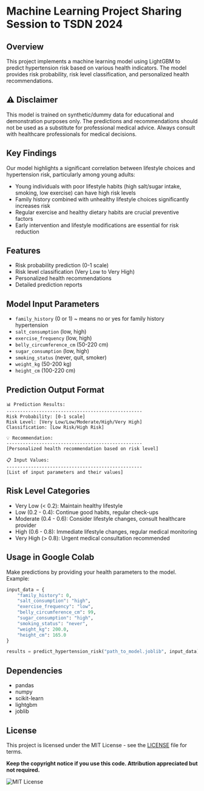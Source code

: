 # Machine Learning Project Sharing Session to TSDN 2024

## Overview
This project implements a machine learning model using LightGBM to predict hypertension risk based on various health indicators. The model provides risk probability, risk level classification, and personalized health recommendations.

## ⚠️ Disclaimer
This model is trained on synthetic/dummy data for educational and demonstration purposes only. The predictions and recommendations should not be used as a substitute for professional medical advice. Always consult with healthcare professionals for medical decisions.

## Key Findings
Our model highlights a significant correlation between lifestyle choices and hypertension risk, particularly among young adults:
- Young individuals with poor lifestyle habits (high salt/sugar intake, smoking, low exercise) can have high risk levels
- Family history combined with unhealthy lifestyle choices significantly increases risk
- Regular exercise and healthy dietary habits are crucial preventive factors
- Early intervention and lifestyle modifications are essential for risk reduction

## Features
- Risk probability prediction (0-1 scale)
- Risk level classification (Very Low to Very High)
- Personalized health recommendations
- Detailed prediction reports

## Model Input Parameters
- `family_history` (0 or 1) ~ means no or yes for family history hypertension
- `salt_consumption` (low, high)
- `exercise_frequency` (low, high)
- `belly_circumference_cm` (50-220 cm)
- `sugar_consumption` (low, high)
- `smoking_status` (never, quit, smoker)
- `weight_kg` (50-200 kg)
- `height_cm` (100-220 cm)

## Prediction Output Format
```
📊 Prediction Results:
--------------------------------------------------
Risk Probability: [0-1 scale]
Risk Level: [Very Low/Low/Moderate/High/Very High]
Classification: [Low Risk/High Risk]

💡 Recommendation:
--------------------------------------------------
[Personalized health recommendation based on risk level]

📋 Input Values:
--------------------------------------------------
[List of input parameters and their values]
```

## Risk Level Categories
- Very Low (< 0.2): Maintain healthy lifestyle
- Low (0.2 - 0.4): Continue good habits, regular check-ups
- Moderate (0.4 - 0.6): Consider lifestyle changes, consult healthcare provider
- High (0.6 - 0.8): Immediate lifestyle changes, regular medical monitoring
- Very High (> 0.8): Urgent medical consultation recommended

## Usage in Google Colab
Make predictions by providing your health parameters to the model. Example:
```python
input_data = {
    "family_history": 0,
    "salt_consumption": "high",
    "exercise_frequency": "low",
    "belly_circumference_cm": 99,
    "sugar_consumption": "high",
    "smoking_status": "never",
    "weight_kg": 200.0,
    "height_cm": 165.0
}

results = predict_hypertension_risk("path_to_model.joblib", input_data)
```

## Dependencies
- pandas
- numpy
- scikit-learn
- lightgbm
- joblib

## License  
This project is licensed under the MIT License - see the [LICENSE](LICENSE) file for terms.

**Keep the copyright notice if you use this code. Attribution appreciated but not required.**

![MIT License](https://img.shields.io/badge/License-MIT-blue.svg)
